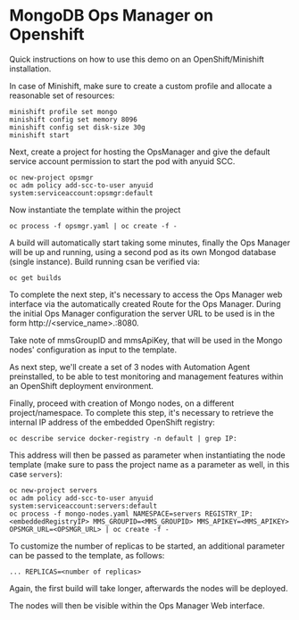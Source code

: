 # MongoDB Ops Manager on Openshift

Quick instructions on how to use this demo on an OpenShift/Minishift installation.

In case of Minishift, make sure to create a custom profile and allocate a reasonable set of resources:

```
minishift profile set mongo
minishift config set memory 8096
minishift config set disk-size 30g
minishift start
```

Next, create a project for hosting the OpsManager and give the default service account permission to start the pod with anyuid SCC.

```
oc new-project opsmgr
oc adm policy add-scc-to-user anyuid system:serviceaccount:opsmgr:default
```
    
Now instantiate the template within the project

```
oc process -f opsmgr.yaml | oc create -f -
```

A build will automatically start taking some minutes, finally the Ops Manager will be up and running, using a second pod as its own Mongod database (single instance). Build running csan be verified via:

```
oc get builds
```

To complete the next step, it's necessary to access the Ops Manager web interface via the automatically created Route for the Ops Manager. During the initial Ops Manager configuration the server URL to be used is in the form http://<service_name>.<namespace>:8080. 
    
Take note of mmsGroupID and mmsApiKey, that will be used in the Mongo nodes' configuration as input to the template.

As next step, we'll create a set of 3 nodes with Automation Agent preinstalled, to be able to test monitoring and management features within an OpenShift deployment environment.

Finally, proceed with creation of Mongo nodes, on a different project/namespace. To complete this step, it's necessary to retrieve the internal IP address of the embedded OpenShift registry:

```
oc describe service docker-registry -n default | grep IP:
```

This address will then be passed as parameter when instantiating the node template (make sure to pass the project name as a parameter as well, in this case ```servers```):
```
oc new-project servers
oc adm policy add-scc-to-user anyuid system:serviceaccount:servers:default
oc process -f mongo-nodes.yaml NAMESPACE=servers REGISTRY_IP:<embeddedRegistryIP> MMS_GROUPID=<MMS_GROUPID> MMS_APIKEY=<MMS_APIKEY> OPSMGR_URL=<OPSMGR_URL> | oc create -f -
```
To customize the number of replicas to be started, an additional parameter can be passed to the template, as follows:

```
... REPLICAS=<number of replicas>
```

Again, the first build will take longer, afterwards the nodes will be deployed.

The nodes will then be visible within the Ops Manager Web interface.
